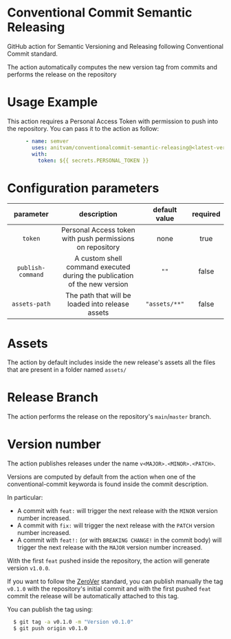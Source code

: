 # Conventional Commit Semantic Releasing
GitHub action for Semantic Versioning and Releasing following Conventional Commit standard.

The action automatically computes the new version tag from commits and performs the release on the repository

# Usage Example
This action requires a Personal Access Token with permission to push into the repository. You can pass it to the action as follow:

```yaml
      - name: semver
        uses: anitvam/conventionalcommit-semantic-releasing@<latest-version>
        with:
          token: ${{ secrets.PERSONAL_TOKEN }}
```
# Configuration parameters 

| parameter | description | default value | required |
| :---: | :---: | :---: | :---: |
| `token` | Personal Access token <br/> with push permissions on repository | none | true |
| `publish-command` | A custom shell command executed <br/> during the publication of the new version | `""` | false |
| `assets-path` | The path that will be loaded into release assets | `"assets/**"` | false |

# Assets 
The action by default includes inside the new release's assets all the files that are present in a folder named `assets/`

# Release Branch
The action performs the release on the repository's `main`/`master` branch.

# Version number
The action publishes releases under the name `v<MAJOR>.<MINOR>.<PATCH>`. 

Versions are computed by default from the action when one of the conventional-commit keyworda is found inside the commit description.

In particular:
 - A commit with `feat:` will trigger the next release with the `MINOR` version number increased.
 - A commit with `fix:` will trigger the next release with the `PATCH` version number increased.
 - A commit with `feat!:` (or with `BREAKING CHANGE!` in the commit body) will trigger the next release with the `MAJOR` version number increased.

With the first `feat` pushed inside the repository, the action will generate version `v1.0.0`. 

If you want to follow the [ZeroVer](https://0ver.org/) standard, you can publish manually the tag `v0.1.0` with the repository's initial commit and with the first pushed `feat` commit the release will be automatically attached to this tag.

You can publish the tag using:
```bash
  $ git tag -a v0.1.0 -m "Version v0.1.0"
  $ git push origin v0.1.0
```


